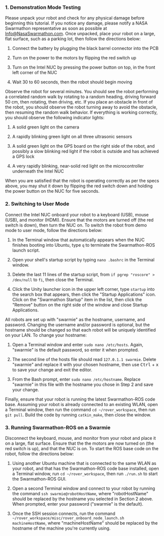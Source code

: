 ### 1. Demonstration Mode Testing

Please unpack your robot and check for any physical damage before beginning this tutorial. If you notice any damage, please notify a NASA Swarmathon representative as soon as possible at [Info@NasaSwarmathon.com](Info@NasaSwarmathon.com). Once unpacked, place your robot on a large, flat surface, such as a parking lot, then follow the directions below:

1. Connect the battery by plugging the black barrel connector into the PCB

2. Turn on the power to the motors by flipping the red switch up

3. Turn on the Intel NUC by pressing the power button on top, in the front left corner of the NUC

4. Wait 30 to 60 seconds, then the robot should begin moving

Observe the robot for several minutes. You should see the robot performing a correlated random walk by rotating to a random heading, driving forward 50 cm, then rotating, then driving, etc. If you place an obstacle in front of the robot, you should observe the robot turning away to avoid the obstacle, then resuming the random walk behavior. If everything is working correctly, you should observe the following indicator lights:

1. A solid green light on the camera

2. A rapidly blinking green light on all three ultrasonic sensors

3. A solid green light on the GPS board on the right side of the robot, and possibly a slow blinking red light if the robot is outside and has achieved a GPS lock

4. A very rapidly blinking, near-solid red light on the microcontroller underneath the Intel NUC

When you are satisfied that the robot is operating correctly as per the specs above, you may shut it down by flipping the red switch down and holding the power button on the NUC for five seconds.

### 2. Switching to User Mode

Connect the Intel NUC onboard your robot to a keyboard (USB), mouse (USB), and monitor (HDMI). Ensure that the motors are turned off (the red switch is down), then turn the NUC on. To switch the robot from demo mode to user mode, follow the directions below:

1. In the Terminal window that automatically appears when the NUC finishes booting into Ubuntu, type ```q``` to terminate the Swarmathon-ROS launch script.

2. Open your shell's startup script by typing ```nano .bashrc``` in the Terminal window.

3. Delete the last 11 lines of the startup script, from ```if pgrep "roscore" > /dev/null``` to ```fi```, then close the Terminal.

4. Click the Unity launcher icon in the upper left corner, type ```startup``` into the search box that appears, then click the "Startup Applications" icon. Click on the "Swarmathon Startup" item in the list, then click the "Remove" button on the right side of the window and close Startup Applications.

All robots are set up with "swarmie" as the hostname, username, and password. Changing the username and/or password is optional, but the hostname should be changed so that each robot will be uniquely identified on your LAN. To change your hostname:

1. Open a Terminal window and enter ```sudo nano /etc/hosts```. Again, "swarmie" is the default password, so enter it when prompted.

2. The second line of the hosts file should read ```127.0.1.1 swarmie```. Delete "swarmie" and replace it with your chosen hostname, then use <kbd>Ctrl</kbd> + <kbd>x</kbd> to save your change and exit the editor.

3. From the Bash prompt, enter ```sudo nano /etc/hostname```. Replace "swarmie" in this file with the hostname you chose in Step 2 and save your change.

Finally, ensure that your robot is running the latest Swarmathon-ROS code base. Assuming your robot is already connected to an existing WLAN, open a Terminal window, then run the command ```cd ~/rover_workspace```, then run ```git pull```. Build the code by running ```catkin_make```, then close the window.

### 3. Running Swarmathon-ROS on a Swarmie

Disconnect the keyboard, mouse, and monitor from your robot and place it on a large, flat surface. Ensure that the the motors are now turned on (the red switch is up), and that the NUC is on. To start the ROS base code on the robot, follow the directions below:

1. Using another Ubuntu machine that is connected to the same WLAN as your robot, and that has the Swarmathon-ROS code base installed, open a Terminal window, run ```cd ~/rover_workspace```, then run ```./run.sh``` to start the Swarmathon-ROS GUI.

2. Open a second Terminal window and connect to your robot by running the command ```ssh swarmie@robotHostName```, where "robotHostName" should be replaced by the hostname you selected in Section 2 above. When prompted, enter your password ("swarmie" is the default).

3. Once the SSH session connects, run the command ```~/rover_workspace/misc/rover_onboard_node_launch.sh machineHostName```, where "machineHostName" should be replaced by the hostname of the machine you're currently using.